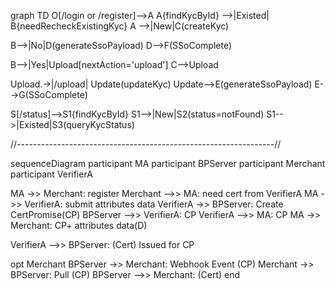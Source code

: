 graph TD
O[/login or /register]-->A
A{findKycById} -->|Existed| B{needRecheckExistingKyc}
A -->|New|C(createKyc)

B-->|No|D(generateSsoPayload)
D-->F(SSoComplete)

B-->|Yes|Upload[nextAction='upload']
C-->Upload

Upload.->|/upload| Update(updateKyc)
Update-->E(generateSsoPayload)
E-->G(SSoComplete)

S[/status]-->S1{findKycById}
S1-->|New|S2(status=notFound)
S1-->|Existed|S3(queryKycStatus)

//----------------------------------------------------------------//

sequenceDiagram
participant MA
participant BPServer
participant Merchant
participant VerifierA

MA ->> Merchant: register
Merchant -->> MA: need cert from VerifierA
MA ->> VerifierA: submit attributes data
VerifierA ->> BPServer: Create CertPromise(CP)
BPServer -->> VerifierA: CP
VerifierA -->> MA: CP
MA ->> Merchant: CP+ attributes data(D)

VerifierA -->> BPServer: (Cert) Issued for CP

opt Merchant
BPServer ->> Merchant: Webhook Event (CP)
Merchant ->> BPServer: Pull (CP)
BPServer -->> Merchant: (Cert)
end

